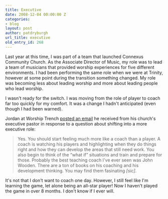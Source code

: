 ```yaml
---
title: Executive
date: 2008-12-04 00:00:00 Z
categories:
- blog
layout: post
author: patdryburgh
url_title: executive
old_entry_id: 268
---
```


Last year at this time, I was part of a team that launched Connexus Community Church. As the Associate Director of Music, my role was to lead a team of musicians that provided worship experiences for five different environments. I had been performing the same role when we were at Trinity, however at some point during the transition something changed. My role was becoming less about leading worship and more about leading people who lead worship. 

I wasn't ready for the switch. I was moving from the role of player to coach far too quickly for my comfort. It was a change I hadn't anticipated (even though I had been warned).

Jordan at Worship Trench [posted an email](http://www.worshiptrench.com/?p=582) he received from his church's executive pastor in response to a question about shifting into a more executive role: 

>Yes. You should start feeling much more like a coach than a player. A coach is watching his players and highlighting when they do things right and how they can develop the areas that still need work. You also begin to think of the “what if” situations and train and prepare for those. Probably the best teaching coach I've ever seen was John Wooden. There are a ton of books on his coaching and his development thinking. You may find them fasinating *[sic]*.

It's not that I don't want to coach one day. However, I still feel like I'm learning the game, let alone being an all-star player! Now I haven't played the game in over 8 months. I don't know if I ever will.